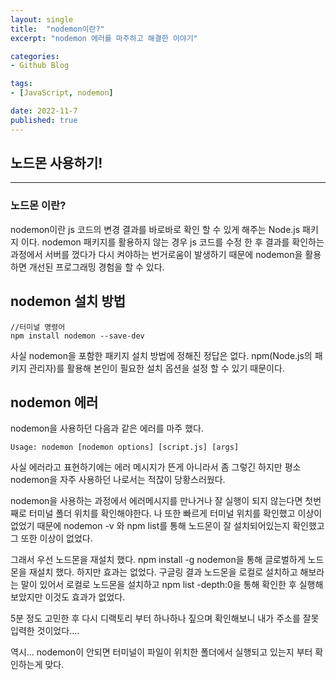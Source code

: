 ```yaml
---
layout: single
title:  "nodemon이란?"
excerpt: "nodemon 에러를 마주하고 해결한 이야기"

categories:
- Github Blog

tags:
- [JavaScript, nodemon]

date: 2022-11-7
published: true
---
```


## 노드몬 사용하기!

---

### 노드몬 이란?
nodemon이란 js 코드의 변경 결과를 바로바로 확인 할 수 있게 해주는 Node.js 패키지 이다. nodemon 패키지를 활용하지 않는 경우 js 코드를 수정 한 후 결과를 확인하는 과정에서 서버를 껐다가 다시 켜야하는 번거로움이 발생하기 때문에 nodemon을 활용하면 개선된 프로그래밍 경험을 할 수 있다.


## nodemon 설치 방법

```
//터미널 명령어
npm install nodemon --save-dev
```

사실 nodemon을 포함한 패키지 설치 방법에 정해진 정답은 없다. npm(Node.js의 패키지 관리자)를 활용해 본인이 필요한 설치 옵션을 설정 할 수 있기 때문이다.


## nodemon 에러

nodemon을 사용하던 다음과 같은 에러를 마주 했다.
```
Usage: nodemon [nodemon options] [script.js] [args]
```

사실 에러라고 표현하기에는 에러 메시지가 뜬게 아니라서 좀 그렇긴 하지만 평소 nodemon을 자주 사용하던 나로서는 적잖이 당황스러웠다.

nodemon을 사용하는 과정에서 에러메시지를 만나거나 잘 실행이 되지 않는다면 첫번째로 터미널 폴더 위치를 확인해야한다. 나 또한 빠르게 터미널 위치를 확인했고 이상이 없었기 때문에 nodemon -v 와 npm list를 통해 노드몬이 잘 설치되어있는지 확인했고 그 또한 이상이 없었다.

그래서 우선 노드몬을 재설치 했다. npm install -g nodemon을 통해 글로벌하게 노드몬을 재설치 했다. 하지만 효과는 없었다.
구글링 결과 노드몬을 로컬로 설치하고 해보라는 말이 있어서 로컬로 노드몬을 설치하고 npm list -depth:0을 통해 확인한 후 실행해 보았지만 이것도 효과가 없었다.

5분 정도 고민한 후 다시 디랙토리 부터 하나하나 짚으며 확인해보니 내가 주소를 잘못 입력한 것이었다....

역시... nodemon이 안되면 터미널이 파일이 위치한 폴더에서 실행되고 있는지 부터 확인하는게 맞다.

